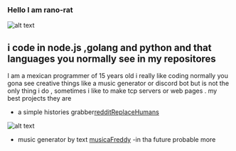 ### Hello I am rano-rat
![alt text](https://cdn.discordapp.com/avatars/709183027913424998/2a42d1029a3715698dcae73d74dee323.png?size=256)


## i code in  node.js ,golang and python and that languages you normally see in my repositores 
I am a mexican programmer of 15 years old i really like coding 
normally you gona see creative things like a music generator or discord bot but
is not the only thing i do , sometimes i like to make tcp servers or web pages .
my best projects they are 
- a simple histories grabber[redditReplaceHumans](https://github.com/pythonBoy123/redditReplaceHumans)

![alt text](https://cdn.discordapp.com/attachments/744058272754958357/761107566406270986/reddit.png)

- music generator by text [musicaFreddy](https://github.com/pythonBoy123/musicaFreddy)
-in tha future probable more
